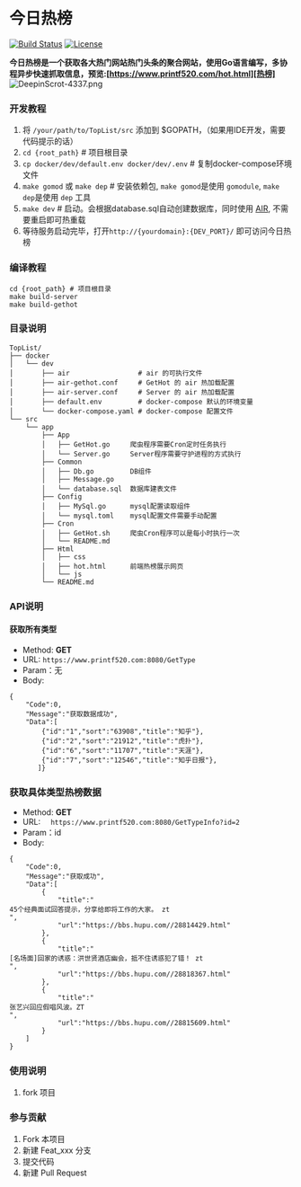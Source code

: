 # 今日热榜

[![Build Status](https://travis-ci.com/async-rs/async-std.svg?branch=master)](https://github.com/tophubs/TopList/)
[![License](https://img.shields.io/badge/license-MIT%2FApache--2.0-blue.svg)](https://github.com/tophubs/TopList/)

**今日热榜是一个获取各大热门网站热门头条的聚合网站，使用Go语言编写，多协程异步快速抓取信息，预览:[https://www.printf520.com/hot.html][热榜]**
![DeepinScrot-4337.png](https://i.loli.net/2019/08/05/PjX2nqWAgM5xsL4.png)

### 开发教程

1. 将 `/your/path/to/TopList/src` 添加到 $GOPATH，（如果用IDE开发，需要代码提示的话）
2. `cd {root_path}` # 项目根目录
3. `cp docker/dev/default.env docker/dev/.env` # 复制docker-compose环境文件
4. `make gomod` 或 `make dep` # 安装依赖包, `make gomod`是使用 `gomodule`, `make dep`是使用 `dep` 工具
5. `make dev` # 启动。会根据database.sql自动创建数据库，同时使用 [AIR](https://github.com/cosmtrek/air), 不需要重启即可热重载
6. 等待服务启动完毕，打开`http://{yourdomain}:{DEV_PORT}/` 即可访问今日热榜

### 编译教程
```
cd {root_path} # 项目根目录
make build-server
make build-gethot
```

### 目录说明

```
TopList/
├── docker
│   └── dev
│       ├── air                 # air 的可执行文件
│       ├── air-gethot.conf     # GetHot 的 air 热加载配置
│       ├── air-server.conf     # Server 的 air 热加载配置
│       ├── default.env         # docker-compose 默认的环境变量
│       └── docker-compose.yaml # docker-compose 配置文件
└── src
    └── app
        ├── App
        │   ├── GetHot.go     爬虫程序需要Cron定时任务执行
        │   └── Server.go     Server程序需要守护进程的方式执行
        ├── Common
        │   ├── Db.go         DB组件
        │   ├── Message.go
        │   └── database.sql  数据库建表文件
        ├── Config
        │   ├── MySql.go      mysql配置读取组件
        │   └── mysql.toml    mysql配置文件需要手动配置
        ├── Cron
        │   ├── GetHot.sh     爬虫Cron程序可以是每小时执行一次
        │   └── README.md
        ├── Html
        │   ├── css
        │   ├── hot.html      前端热榜展示网页
        │   └── js
        └── README.md
```

### API说明

#### 获取所有类型
- Method: **GET**
- URL:  ```https://www.printf520.com:8080/GetType```
- Param：无
- Body:
```
{
    "Code":0,
    "Message":"获取数据成功",
    "Data":[
        {"id":"1","sort":"63908","title":"知乎"},
        {"id":"2","sort":"21912","title":"虎扑"},
        {"id":"6","sort":"11707","title":"天涯"},
        {"id":"7","sort":"12546","title":"知乎日报"},
       ]}
```


### 获取具体类型热榜数据
- Method: **GET**
- URL:  ```  https://www.printf520.com:8080/GetTypeInfo?id=2```
- Param：id
- Body:
```
{
    "Code":0,
    "Message":"获取成功",
    "Data":[
        {
            "title":"
45个经典面试回答提示，分享给即将工作的大家。 zt
",
            "url":"https://bbs.hupu.com//28814429.html"
        },
        {
            "title":"
[名场面]回家的诱惑：洪世贤酒店幽会，抵不住诱惑犯了错！ zt
",
            "url":"https://bbs.hupu.com//28818367.html"
        },
        {
            "title":"
张艺兴回应假唱风波。ZT
",
            "url":"https://bbs.hupu.com//28815609.html"
        }
    ]
}
```


### 使用说明

1. fork 项目

### 参与贡献

1. Fork 本项目
2. 新建 Feat_xxx 分支
3. 提交代码
4. 新建 Pull Request


[热榜]: https://www.printf520.com/hot.html